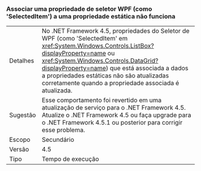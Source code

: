 ### <a name="binding-a-wpf-selector-property-such-as-selecteditem-to-a-static-property-does-not-work"></a>Associar uma propriedade de seletor WPF (como 'SelectedItem') a uma propriedade estática não funciona

|   |   |
|---|---|
|Detalhes|No .NET Framework 4.5, propriedades do Seletor de WPF (como &#39;SelectedItem&#39; em <xref:System.Windows.Controls.ListBox?displayProperty=name> ou <xref:System.Windows.Controls.DataGrid?displayProperty=name>) que está associada a dados a propriedades estáticas não são atualizadas corretamente quando a propriedade associada é atualizada.|
|Sugestão|Esse comportamento foi revertido em uma atualização de serviço para o .NET Framework 4.5. Atualize o .NET Framework 4.5 ou faça upgrade para o .NET Framework 4.5.1 ou posterior para corrigir esse problema.|
|Escopo|Secundário|
|Versão|4.5|
|Tipo|Tempo de execução|

